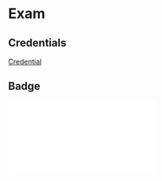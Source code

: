 # Exam
## Credentials
[Credential](https://catalog-education.oracle.com/pls/certview/sharebadge?id=8C53E179CCE780A902CA8CED517A49E7BFB476789A83B5765D635E821E6F6EDE)

## Badge
![badge](images/eCertificate.pdf)
